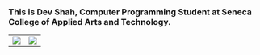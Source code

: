### This is Dev Shah, Computer Programming Student at Seneca College of Applied Arts and Technology.

<table>

<tr>

  <td> <img src="https://github-readme-stats.vercel.app/api?username=busycaesar" /> </td>
  <td> <img src="https://github-readme-stats.vercel.app/api/top-langs/?username=busycaesar" /> </td>
  
</tr>

</table>

<!---
busycaesar/busycaesar is a ✨ special ✨ repository because its `README.md` (this file) appears on your GitHub profile.
You can click the Preview link to take a look at your changes.
--->
